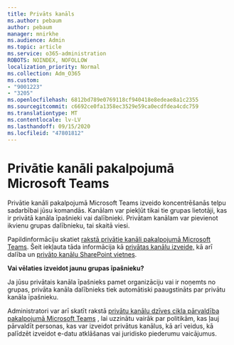 ```yaml
---
title: Privāts kanāls
ms.author: pebaum
author: pebaum
manager: mnirkhe
ms.audience: Admin
ms.topic: article
ms.service: o365-administration
ROBOTS: NOINDEX, NOFOLLOW
localization_priority: Normal
ms.collection: Adm_O365
ms.custom:
- "9001223"
- "3205"
ms.openlocfilehash: 6812bd789e0769118cf940418e8edeae8a1c2355
ms.sourcegitcommit: c6692ce0fa1358ec3529e59ca0ecdfdea4cdc759
ms.translationtype: MT
ms.contentlocale: lv-LV
ms.lasthandoff: 09/15/2020
ms.locfileid: "47801812"
---
```

# <a name="private-channels-in-microsoft-teams"></a>Privātie kanāli pakalpojumā Microsoft Teams

Privātie kanāli pakalpojumā Microsoft Teams izveido koncentrēšanās telpu sadarbībai jūsu komandās. Kanālam var piekļūt tikai tie grupas lietotāji, kas ir privātā kanāla īpašnieki vai dalībnieki. Privātam kanālam var pievienot ikvienu grupas dalībnieku, tai skaitā viesi.

Papildinformāciju skatiet [rakstā privātie kanāli pakalpojumā Microsoft Teams](https://docs.microsoft.com/MicrosoftTeams/private-channels). Šeit iekļauta tāda informācija kā [privātas kanālu izveide,](https://docs.microsoft.com/MicrosoftTeams/private-channels#private-channel-creation-and-membership) kā arī dalība un [privāto kanālu SharePoint vietnes](https://docs.microsoft.com/MicrosoftTeams/private-channels#private-channel-sharepoint-sites).

**Vai vēlaties izveidot jaunu grupas īpašnieku?**

Ja jūsu privātais kanāla īpašnieks pamet organizāciju vai ir noņemts no grupas, privāta kanāla dalībnieks tiek automātiski paaugstināts par privātu kanāla īpašnieku.

Administratori var arī skatīt rakstā [privātu kanālu dzīves cikla pārvaldība pakalpojumā Microsoft Teams](https://docs.microsoft.com/MicrosoftTeams/private-channels-life-cycle-management) , lai uzzinātu vairāk par politikām, kas ļauj pārvaldīt personas, kas var izveidot privātus kanālus, kā arī veidus, kā palīdzēt izveidot e-datu atklāšanas vai juridisko piederumu vaicājumus.
